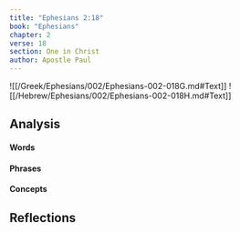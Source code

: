 ```yaml
---
title: "Ephesians 2:18"
book: "Ephesians"
chapter: 2
verse: 18
section: One in Christ
author: Apostle Paul
---
```

![[/Greek/Ephesians/002/Ephesians-002-018G.md#Text]]
![[/Hebrew/Ephesians/002/Ephesians-002-018H.md#Text]]

## Analysis

#### Words

#### Phrases

#### Concepts

## Reflections
